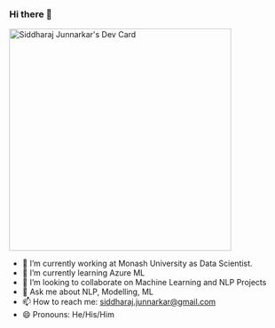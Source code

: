 ### Hi there 👋

<a href="https://app.daily.dev/sidj"><img src="https://api.daily.dev/devcards/9b5b10b7b1704b268cadba4f39065cb7.png?r=eep" width="400" alt="Siddharaj Junnarkar's Dev Card"/></a>

<!--
**siddharajj/siddharajj** is a ✨ _special_ ✨ repository because its `README.md` (this file) appears on your GitHub profile.

Here are some ideas to get you started:
-->

- 🔭 I’m currently working at Monash University as Data Scientist.
- 🌱 I’m currently learning Azure ML
- 👯 I’m looking to collaborate on Machine Learning and NLP Projects
- 💬 Ask me about NLP, Modelling, ML
- 📫 How to reach me: siddharaj.junnarkar@gmail.com
- 😄 Pronouns: He/His/Him
